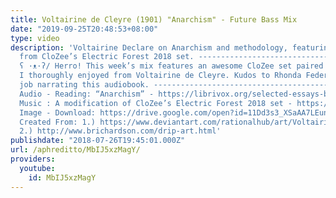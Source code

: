 ```yaml
---
title: Voltairine de Cleyre (1901) "Anarchism" - Future Bass Mix
date: "2019-09-25T20:48:53+08:00"
type: video
description: 'Voltairine Declare on Anarchism and methodology, featuring a mix adapted
  from CloZee’s Electric Forest 2018 set. ----------------------------------------------------------------------------------
  ʕ ·ᴥ·ʔ/ Herro! This week’s mix features an awesome CloZee set paired with a reading
  I thoroughly enjoyed from Voltairine de Cleyre. Kudos to Rhonda Federman did a wonderful
  job narrating this audiobook. ----------------------------------------------------------------------------------
  Audio - Reading: “Anarchism” - https://librivox.org/selected-essays-by-voltairine-de-cleyre
  Music : A modification of CloZee’s Electric Forest 2018 set - https://soundcloud.com/clozee/youredm-premiere-clozee-electric-forest-2018-mix
  Image - Download: https://drive.google.com/open?id=11Dd3s3_XSaAA7LEunriogWJdKw_McHfW
  Created From: 1.) https://www.deviantart.com/rationalhub/art/Voltairine-de-Cleyre-on-life-316909876
  2.) http://www.brichardson.com/drip-art.html'
publishdate: "2018-07-26T19:45:01.000Z"
url: /aphreditto/MbIJ5xzMagY/
providers:
  youtube:
    id: MbIJ5xzMagY
---
```

